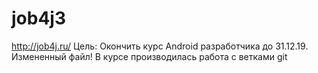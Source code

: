 # job4jЗ
http://job4j.ru/
Цель: Окончить курс Android разработчика до 31.12.19.
Измененный файл!
В курсе производилась работа с ветками git